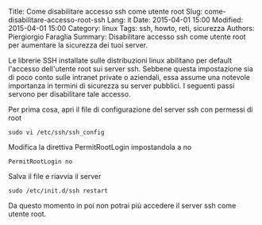 Title: Come disabilitare accesso ssh come utente root
Slug: come-disabilitare-accesso-root-ssh
Lang: it
Date: 2015-04-01 15:00
Modified: 2015-04-01 15:00
Category: linux
Tags: ssh, howto, reti, sicurezza
Authors: Piergiorgio Faraglia
Summary: Disabilitare accesso ssh come utente root per aumentare la sicurezza dei tuoi server.

Le librerie SSH installate sulle distribuzioni linux abilitano per default l'accesso dell'utente root sui server ssh.
Sebbene questa impostazione sia di poco conto sulle intranet private o aziendali, essa assume una notevole importanza in termini di sicurezza su server pubblici.
I seguenti passi servono per disabilitare tale accesso.

Per prima cosa, apri il file di configurazione del server ssh con permessi di root

    sudo vi /etc/ssh/ssh_config

Modifica la direttiva PermitRootLogin impostandola a no

    PermitRootLogin no

Salva il file e riavvia il server

    sudo /etc/init.d/ssh restart

Da questo momento in poi non potrai più accedere il server ssh come utente root.
